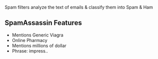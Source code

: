 Spam filters analyze the text of emails & classify them into Spam & Ham
## SpamAssassin Features
- Mentions Generic Viagra
- Online Pharmacy
- Mentions millions of dollar
- Phrase: impress..
